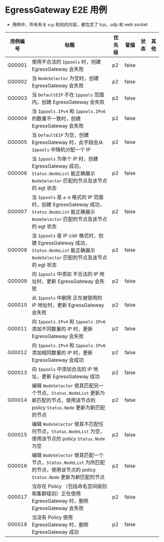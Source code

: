 <!--
# E2E Cases for EgressGateway
- all case about check the `eip` will include tcp, udp and web socket

| Case ID | Title                                                                                                                                         | Priority  | Smoke | Status | Other |
|---------|-----------------------------------------------------------------------------------------------------------------------------------------------|-----------|-------|--------|-------|
| G00001  | Creating an EgressGateway fails when using invalid `Ippools`                                                                                  | p2        | false  |        |       |
| G00002  | Creation of EgressGateway fails when `NodeSelector` is empty                                                                                  | p2        | false  |        |       |
| G00003  | Creation of EgressGateway fails when `DefaultEIP` is not in scope of `Ippools`                                                                | p2        | false  |        |       |
| G00004  | Creation of EgressGateway fails when the number of `Ippools.IPv4` and `Ippools.IPv6` does not match                                           | p2        | false  |        |       |
| G00005  | When `DefaultEIP` is empty, when creating EgressGateway, this field will randomly assign an IP from `Ippools`                                 | p2        | false  |        |       |
| G00006  | When `Ippools` is a single IP, the EgressGateway is successfully created and the `EgressGatewayStatus` check is passed                        | p2        | false  |        |       |
| G00007  | When `Ippools` is an IP range in `a-b` format, the EgressGateway is successfully created and the `EgressGatewayStatus` check passes           | p2        | false  |        |       |
| G00008  | When `Ippools` is in IP cidr format, EgressGateway is successfully created and `EgressGatewayStatus` check is passed                          | p2        | false  |        |       |
| G00009  | Updating EgressGateway fails when adding invalid IP addresses to `Ippools`                                                                    | p2        | false  |        |       |
| G00010  | Updating EgressGateway fails when removing IP addresses in use from `Ippools`                                                                 | p2        | false  |        |       |
| G00011  | Updating EgressGateway fails when adding different number of IPs to `Ippools.IPv4` and `Ippools.IPv6`                                         | p2        | false  |        |       |
| G00012  | Updating EgressGateway succeed when adding same number of IPs to `Ippools.IPv4` and `Ippools.IPv6`                                            | p2        | false  |        |       |
| G00013  | Add legal IP address to `Ippools`, update EgressGateway successfully                                                                          | p2        | false  |        |       |
| G00014  | When `NodeSelector` is edited, `egressGatewayStatus` updates correctly as expected                                                            | p2        | false  |        |       |
| G00015  | Deleting an EgressGateway fails when there is a Policy (both at the namespace level and at the cluster level) that is using the EgressGateway | p2        | false  |        |       |
| G00016  | When EgressGateway is not used by Policy, the EgressGateway is deleted successfully                                                           | p2        | false  |        |       |
-->

# EgressGateway E2E 用例
- 用例中，所有有关 `eip` 校验的内容，都包含了 tcp，udp 和 web socket

| 用例编号   | 标题                                                                            | 优先级 | 冒烟    | 状态   | 其他  |
|--------|-------------------------------------------------------------------------------|-----|-------|------|-----|
| G00001 | 使用不合法的 `Ippools` 时，创建 EgressGateway 会失败                                       | p2  | false |      |     |
| G00002 | 当 `NodeSelector` 为空时，创建 EgressGateway 会失败                                     | p2  | false |      |     |
| G00003 | 当 `DefaultEIP` 不在 `Ippools` 范围内，创建 EgressGateway 会失败                          | p2  | false |      |     |
| G00004 | 当 `Ippools.IPv4` 和 `Ippools.IPv6` 的数量不一致时，创建 EgressGateway 会失败                | p2  | false |      |     |
| G00005 | 当 `DefaultEIP` 为空，创建 EgressGateway 时，此字段会从 `Ippools` 中随机分配一个 IP               | p2  | false |      |     |
| G00006 | 当 `Ippools` 为单个 IP 时，创建 EgressGateway 成功，`Status.NodeList` 能正确展示 `NodeSelector` 匹配的节点及该节点的 egt 状态         | p2  | false |      |     |
| G00007 | 当 `Ippools` 是 `a-b` 格式的 IP 范围时，创建 EgressGateway 成功，`Status.NodeList` 能正确展示  `NodeSelector` 匹配的节点及该节点的 egt 状态 | p2  | false |      |     |
| G00008 | 当 `Ippools` 是 IP cidr 格式时，创建 EgressGateway 成功，`Status.NodeList` 能正确展示  `NodeSelector` 匹配的节点及该节点的 egt 状态      | p2  | false |      |     |
| G00009 | 向 `Ippools` 中添加 不合法的 IP 地址时，更新 EgressGateway 会失败                              | p2  | false |      |     |
| G00010 | 从 `Ippools` 中删除 正在被使用的 IP 地址时，更新 EgressGateway 会失败                            | p2  | false |      |     |
| G00011 | 向 `Ippools.IPv4` 和 `Ippools.IPv6` 添加不同数量的 IP 时，更新 EgressGateway 会失败           | p2  | false |      |     |
| G00012 | 向 `Ippools.IPv4` 和 `Ippools.IPv6` 添加相同数量的 IP 时，更新 EgressGateway 会成功           | p2  | false |      |     |
| G00013 | 向 `Ippools` 中添加合法的 IP 地址，更新 EgressGateway 成功                                  | p2  | false |      |     |
| G00014 | 编辑 `NodeSelector` 使其匹配另一个节点，`Status.NodeList` 更新为新匹配的节点，使用该节点的 policy `Status.Node` 更新为新匹配的节点                          | p2  | false |      |     |
| G00015 | 编辑 `NodeSelector` 使其不匹配任何节点，`Status.NodeList` 为空，使用该节点的 policy `Status.Node` 为空         | p2  | false |      |     |
| G00016 | 编辑 `NodeSelector` 使其匹配一个节点，`Status.NodeList` 为所匹配的节点，使用该节点的 policy `Status.Node` 更新为新匹配的节点         | p2  | false |      |     |
| G00017 | 当存在 Policy （包括命名空间级别和集群级别）正在使用 EgressGateway 时，删除 EgressGateway 会失败           | p2  | false |      |     |
| G00018 | 当没有 Policy 使用 EgressGateway 时，删除 EgressGateway 成功                             | p2  | false |      |     |
